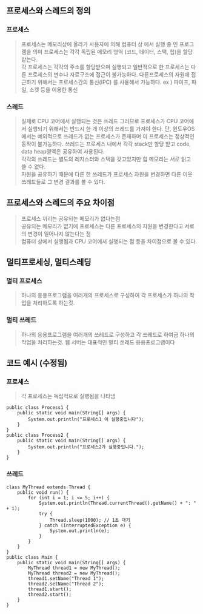 ## 프로세스와 스레드의 정의 
### 프로세스
> 프로세스는 메모리상에 올라가 사용자에 의해 컴퓨터 상 에서 실행 중 인 프로그램을 의미
> 프로세스는 각각 독립된 메모리 영역 (코드, 데이터, 스택, 힙)을 할당받는다.  
> 각 프로세스는 각각의 주소를 할당받으며 실행되고 일반적으로 한 프로세스는 다른 프로세스의 변수나 자료구조에 접근이 불가능하다.
> 다른프로세스의 자원에 접근하기 위해서는 프로세스간의 통신(IPC) 를 사용해서 가능하다.
> 	ex ) 파이프, 파일, 소켓 등을 이용한 통신

### 스레드
> 실제로 CPU 코어에서 실행되는 것은 쓰레드
> 그러므로 프로세스가 CPU 코어에서 실행되기 위해서는 반드시 한 개 이상의 쓰레드를 가져야 한다.
> 단, 윈도우OS 에서는 예외적으로 쓰레드가 없는 프로세스가 존재하며 이 프로세스는 정상적인 동작이 불가능하다.
> 쓰레드는 프로세스 내에서 각각 stack만 할당 받고 code, data heap영역은 공유하여 사용된다.  
> 각각의 쓰레드는 별도의 레지스터와 스택을 갖고있지만 힙 메모리는 서로 읽고 쓸 수 없다.  
> 자원을 공유하기 때문에 다른 한 쓰레드가 프로세스 자원을 변경하면 다른 이웃 쓰레드들로 그 변경 결과를 볼 수 있다.
## 프로세스와 스레드의 주요 차이점 
> 프로세스 끼리는 공유되는 메모리가 없다는점  
> 공유되는 메모리가 없기에 프로세스는 다른 프로세스의 자원을 변경한다고 서로의 변경이 일어나지 않는다는 점  
> 컴퓨터 상에서 실행됨과 CPU 코어에서 실행되는 점 등을 차이점으로 볼 수 있다.

## 멀티프로세싱, 멀티스레딩
### 멀티 프로세스
> 하나의 응용프로그램을 여러개의 프로세스로 구성하여 각 프로세스가 하나의 작업을 처리하도록 하는것.  

### 멀티 쓰레드
> 하나의 응용프로그램을 여러개의 쓰레드로 구성하고 각 쓰레드로 하여금 하나의 작업을 처리하는것.
> 웹 서버는 대표적인 멀티 쓰레드 응용프로그램이다

## 코드 예시 (수정됨)
### 프로세스
> 각 프로세스는 독립적으로 실행됨을 나타냄
```
public class Process1 { 
	public static void main(String[] args) { 
		System.out.println("프로세스1 이 실행중입니다");
	} 
} 
public class Process2 { 
	public static void main(String[] args) { 
		System.out.println("프로세스2가 실행중입니다."); 
	}
}
```

### 쓰레드
```
class MyThread extends Thread { 
	public void run() { 
		for (int i = 1; i <= 5; i++) { 
			System.out.println(Thread.currentThread().getName() + ": " + i); 
			try { 
				Thread.sleep(1000); // 1초 대기 
			} catch (InterruptedException e) {
				System.out.println(e); 
			} 
		} 
	} 
} 
public class Main { 
	public static void main(String[] args) { 
		MyThread thread1 = new MyThread(); 
		MyThread thread2 = new MyThread(); 
		thread1.setName("Thread 1"); 
		thread2.setName("Thread 2"); 
		thread1.start(); 
		thread2.start(); 
	} 
}
```